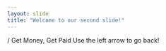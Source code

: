 ```yaml
---
layout: slide
title: "Welcome to our second slide!"
---
```

/ Get Money, Get Paid
Use the left arrow to go back!
